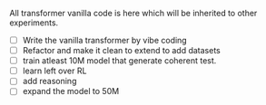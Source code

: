 
All transformer vanilla code is here which will be inherited to other experiments.


- [ ] Write the vanilla transformer by vibe coding
- [ ] Refactor and make it clean to extend to add datasets
- [ ] train atleast 10M model that generate coherent test.
- [ ] learn left over RL
- [ ] add reasoning
- [ ] expand the model to 50M